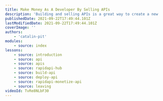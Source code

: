 ```yaml
---
title: Make Money As A Developer By Selling APIs
description: 'Building and selling APIs is a great way to create a new source of passive income. Thus, in this video, you will see how to monetize your API!'
publishedDate: 2021-09-22T17:49:44.101Z
lastModifiedDate: 2021-09-22T17:49:44.101Z
coverImage: ''
authors:
    - 'catalin-pit'
modules:
    - source: index
lessons:
    - source: introduction
    - source: api
    - source: apis
    - source: rapidapi-hub
    - source: build-api
    - source: deploy-api
    - source: rapidapi-monetize-api
    - source: leaving
videoId: TvRe8NLbF30
---
```

